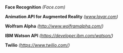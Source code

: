 **Face Recognition**
*(Face.com)*

**Animation API for Augmented Reality**
*(www.layar.com)*

**Wolfram Alpha**
*(http://www.wolframalpha.com/)*

**IBM Watson API**
*(https://developer.ibm.com/watson/)*

**Twilio**
*(https://www.twilio.com/)*
